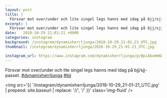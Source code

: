 ```yaml
---
layout: post
title: |
  Försvar mot over/under och lite singel legs hanns med idag på bjj/sjj-passet
excerpt: |
  Försvar mot over/under och lite singel legs hanns med idag på bjj/sjj-passet.  
date:   2018-10-29 21:01:21 +0000
categories: instagram
background: /instagram/dynamixherrljunga/2018-10-29_21-01-21_UTC.jpg
thumbnail: /instagram/dynamixherrljunga/2018-10-29_21-01-21_UTC.jpg

instagram_url: https://www.instagram.com/dynamixherrljunga/p/BpiAbomHADu
---
```

Försvar mot over/under och lite singel legs hanns med idag på bjj/sjj-passet. [#dynamixherrljunga](https://www.instagram.com/explore/tags/dynamixherrljunga/) [#bjj](https://www.instagram.com/explore/tags/bjj/)



<img src='{{ '/instagram/dynamixherrljunga/2018-10-29_21-01-21_UTC.jpg' | prepend: site.baseurl | replace: '//', '/' }}' class='img-fluid' />
